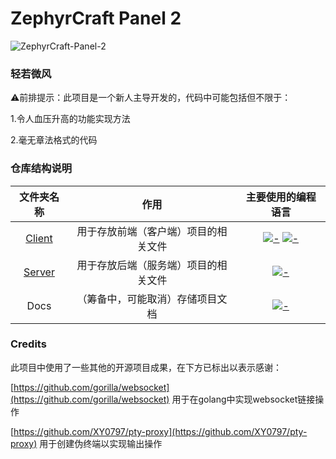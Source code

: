 # ZephyrCraft Panel 2 

![ZephyrCraft-Panel-2](https://socialify.git.ci/Litezero/ZephyrCraft-Panel-2/image?custom_description=%E4%BD%BF%E7%94%A8golang%26vue3%E5%BC%80%E5%8F%91%E7%9A%84Minecraft%E6%9C%8D%E5%8A%A1%E5%99%A8%E7%AE%A1%E7%90%86%E9%9D%A2%E6%9D%BF&description=1&font=Inter&forks=1&issues=1&logo=https%3A%2F%2Fimg.picui.cn%2Ffree%2F2025%2F07%2F03%2F6866409be3beb.png&name=1&owner=1&pattern=Circuit+Board&pulls=1&stargazers=1&theme=Auto)

### 轻若微风

⚠前排提示：此项目是一个新人主导开发的，代码中可能包括但不限于：

1.令人血压升高的功能实现方法

2.毫无章法格式的代码

### 仓库结构说明

文件夹名称|作用|主要使用的编程语言
:---:|:---:|:---:
[Client](https://github.com/Litezero/ZephyrCraft-Panel-2/tree/main/Client/Tauri)|用于存放前端（客户端）项目的相关文件|[![-](https://img.shields.io/badge/Rust-000000?style=flat-square&logo=rust&logoColor=white)]() [![-](https://img.shields.io/badge/Vue-4FC08D?style=flat-square&logo=vuedotjs&logoColor=white)]() 
[Server](https://github.com/Litezero/ZephyrCraft-Panel-2/tree/main/Server)|用于存放后端（服务端）项目的相关文件|[![-](https://img.shields.io/badge/Golang-00ADD8?style=flat-square&logo=go&logoColor=white)]() 
Docs|（筹备中，可能取消）存储项目文档|[![-](https://img.shields.io/badge/Markdown-000000?style=flat-square&logo=markdown&logoColor=white)]() 

### Credits
此项目中使用了一些其他的开源项目成果，在下方已标出以表示感谢：

[https://github.com/gorilla/websocket](https://github.com/gorilla/websocket) 用于在golang中实现websocket链接操作

[https://github.com/XY0797/pty-proxy](https://github.com/XY0797/pty-proxy) 用于创建伪终端以实现输出操作